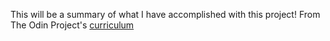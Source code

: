 This will be a summary of what I have accomplished with this project!
From The Odin Project's [curriculum](http://www.theodinproject.com/courses/web-development-101/lessons/html-css)